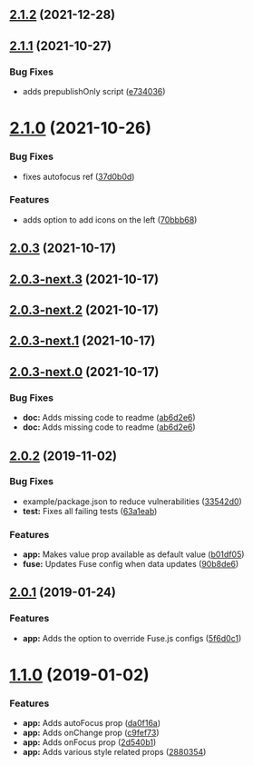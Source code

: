 ## [2.1.2](https://github.com/ghoshnirmalya/react-search-box/compare/v2.1.1...v2.1.2) (2021-12-28)

## [2.1.1](https://github.com/ghoshnirmalya/react-search-box/compare/v2.1.0...v2.1.1) (2021-10-27)

### Bug Fixes

- adds prepublishOnly script ([e734036](https://github.com/ghoshnirmalya/react-search-box/commit/e734036eb756fb2d31a75b26f59339498b9a56e9))

# [2.1.0](https://github.com/ghoshnirmalya/react-search-box/compare/v2.0.3...v2.1.0) (2021-10-26)

### Bug Fixes

- fixes autofocus ref ([37d0b0d](https://github.com/ghoshnirmalya/react-search-box/commit/37d0b0dceecd6dbabada3f4d87ff2995c4c02271))

### Features

- adds option to add icons on the left ([70bbb68](https://github.com/ghoshnirmalya/react-search-box/commit/70bbb68dcbc2a08423816c1b42d25993d1dca04e))

## [2.0.3](https://github.com/ghoshnirmalya/react-search-box/compare/v2.0.3-next.3...v2.0.3) (2021-10-17)

## [2.0.3-next.3](https://github.com/ghoshnirmalya/react-search-box/compare/v2.0.3-next.1...v2.0.3-next.3) (2021-10-17)

## [2.0.3-next.2](https://github.com/ghoshnirmalya/react-search-box/compare/v2.0.3-next.1...v2.0.3-next.2) (2021-10-17)

## [2.0.3-next.1](https://github.com/ghoshnirmalya/react-search-box/compare/v2.0.3-next.0...v2.0.3-next.1) (2021-10-17)

## [2.0.3-next.0](https://github.com/ghoshnirmalya/react-search-box/compare/v2...v2.0.3-next.0) (2021-10-17)

### Bug Fixes

- **doc:** Adds missing code to readme ([ab6d2e6](https://github.com/ghoshnirmalya/react-search-box/commit/ab6d2e67cb8ba8ec31ce642ac0fce2c71cf66c78))
- **doc:** Adds missing code to readme ([ab6d2e6](https://github.com/ghoshnirmalya/react-search-box/commit/ab6d2e67cb8ba8ec31ce642ac0fce2c71cf66c78))

## [2.0.2](https://github.com/ghoshnirmalya/react-search-box/compare/v2...v2.0.3-beta.0) (2019-11-02)

### Bug Fixes

- example/package.json to reduce vulnerabilities ([33542d0](https://github.com/ghoshnirmalya/react-search-box/commit/33542d0506a407cdb4ca873a4f5736edfb4f0091))
- **test:** Fixes all failing tests ([63a1eab](https://github.com/ghoshnirmalya/react-search-box/commit/63a1eab4266cc5757daa59196212cedcd7353afb))

### Features

- **app:** Makes value prop available as default value ([b01df05](https://github.com/ghoshnirmalya/react-search-box/commit/b01df05333885ef5c10baffeb8ae0fcad2e46795))
- **fuse:** Updates Fuse config when data updates ([90b8de6](https://github.com/ghoshnirmalya/react-search-box/commit/90b8de67eccbd19a657d592b7c3d18019292f180))

## [2.0.1](https://github.com/ghoshnirmalya/react-search-box/compare/v2...v2.0.3-beta.0) (2019-01-24)

### Features

- **app:** Adds the option to override Fuse.js configs ([5f6d0c1](https://github.com/ghoshnirmalya/react-search-box/commit/5f6d0c10a7588fdf26eb4c74682cc666c1a0c70b))

# [1.1.0](https://github.com/ghoshnirmalya/react-search-box/compare/v2...v2.0.3-beta.0) (2019-01-02)

### Features

- **app:** Adds autoFocus prop ([da0f16a](https://github.com/ghoshnirmalya/react-search-box/commit/da0f16abb639eda1fc77c3e58f316e46b869848b))
- **app:** Adds onChange prop ([c9fef73](https://github.com/ghoshnirmalya/react-search-box/commit/c9fef7329eba6fa6eee7a1212d8f920be93e68fb))
- **app:** Adds onFocus prop ([2d540b1](https://github.com/ghoshnirmalya/react-search-box/commit/2d540b10e1457b668a576596735aecd24359e4ea))
- **app:** Adds various style related props ([2880354](https://github.com/ghoshnirmalya/react-search-box/commit/28803545509dbad1e287564fe36ae62cd61dc7c2))
